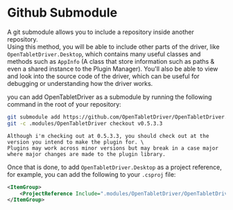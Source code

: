# Github Submodule

A git submodule allows you to include a repository inside another repository. \
Using this method, you will be able to include other parts of the driver, like `OpenTabletDriver.Desktop`, which contains many useful classes and methods
such as `AppInfo` (A class that store information such as paths & even a shared instance to the Plugin Manager).
You'll also be able to view and look into the source code of the driver, which can be useful for debugging or understanding how the driver works.

you can add OpenTabletDriver as a submodule by running the following command in the root of your repository:

```bash
git submodule add https://github.com/OpenTabletDriver/OpenTabletDriver.git .modules/OpenTabletDriver
git -c .modules/OpenTabletDriver checkout v0.5.3.3
```

```{warning}
Although i'm checking out at 0.5.3.3, you should check out at the version you intend to make the plugin for. \
Plugins may work across minor versions but may break in a case major where major changes are made to the plugin library.
```

Once that is done, to add `OpenTabletDriver.Desktop` as a project reference, for example, you can add the following to your `.csproj` file:

```xml
<ItemGroup>
    <ProjectReference Include=".modules/OpenTabletDriver/OpenTabletDriver.Desktop/OpenTabletDriver.Desktop.csproj" />
</ItemGroup>
```